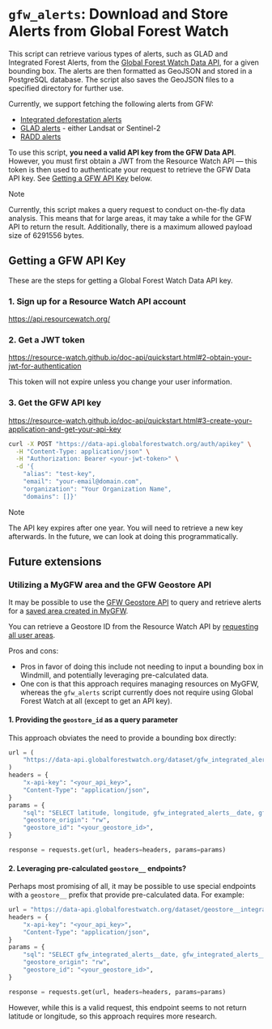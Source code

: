 # `gfw_alerts`: Download and Store Alerts from Global Forest Watch

This script can retrieve various types of alerts, such as GLAD and Integrated Forest Alerts, from the [Global Forest Watch Data API](https://data-api.globalforestwatch.org/), for a given bounding box. The alerts are then formatted as GeoJSON and stored in a PostgreSQL database. The script also saves the GeoJSON files to a specified directory for further use.

Currently, we support fetching the following alerts from GFW:

* [Integrated deforestation alerts](https://data.globalforestwatch.org/datasets/gfw::integrated-deforestation-alerts/about)
* [GLAD alerts](https://glad.umd.edu/dataset/glad-forest-alerts) - either Landsat or Sentinel-2
* [RADD alerts](https://data.globalforestwatch.org/datasets/gfw::deforestation-alerts-radd/about)

To use this script, **you need a valid API key from the GFW Data API**. However, you must first obtain a JWT from the Resource Watch API — this token is then used to authenticate your request to retrieve the GFW Data API key. See [Getting a GFW API Key](#getting-a-gfw-api-key) below.

> [!NOTE]
> Currently, this script makes a query request to conduct on-the-fly data analysis. This means that for large areas, it may take a while for the GFW API to return the result. Additionally, there is a maximum allowed payload size of 6291556 bytes.

## Getting a GFW API Key

These are the steps for getting a Global Forest Watch Data API key.

### 1. Sign up for a Resource Watch API account

https://api.resourcewatch.org/

### 2. Get a JWT token

https://resource-watch.github.io/doc-api/quickstart.html#2-obtain-your-jwt-for-authentication

This token will not expire unless you change your user information.

### 3. Get the GFW API key

https://resource-watch.github.io/doc-api/quickstart.html#3-create-your-application-and-get-your-api-key

```bash
curl -X POST "https://data-api.globalforestwatch.org/auth/apikey" \
  -H "Content-Type: application/json" \
  -H "Authorization: Bearer <your-jwt-token>" \
  -d '{
    "alias": "test-key",
    "email": "your-email@domain.com",
    "organization": "Your Organization Name",
    "domains": []}'
```

> [!NOTE] 
> The API key expires after one year. You will need to retrieve a new key afterwards. In the future, we can look at doing this programmatically.

## Future extensions

### Utilizing a MyGFW area and the GFW Geostore API

It may be possible to use the [GFW Geostore API](https://data-api.globalforestwatch.org/#tag/Geostore) to query and retrieve alerts for a [saved area created in MyGFW](https://www.globalforestwatch.org/help/map/guides/manage-saved-areas/).

You can retrieve a Geostore ID from the Resource Watch API by [requesting all user areas](https://resource-watch.github.io/doc-api/reference.html#getting-all-user-areas).

Pros and cons:

* Pros in favor of doing this include not needing to input a bounding box in Windmill, and potentially leveraging pre-calculated data. 
* One con is that this approach requires managing resources on MyGFW, whereas the `gfw_alerts` script currently does not require using Global Forest Watch at all (except to get an API key).

#### 1. Providing the `geostore_id` as a query parameter

This approach obviates the need to provide a bounding box directly:

```python
url = (
    "https://data-api.globalforestwatch.org/dataset/gfw_integrated_alerts/latest/query"
)
headers = {
    "x-api-key": "<your_api_key>",
    "Content-Type": "application/json",
}
params = {
    "sql": "SELECT latitude, longitude, gfw_integrated_alerts__date, gfw_integrated_alerts__confidence FROM results WHERE gfw_integrated_alerts__date >= '2025-01-01'",
    "geostore_origin": "rw",
    "geostore_id": "<your_geostore_id>",
}

response = requests.get(url, headers=headers, params=params)
```

#### 2. Leveraging pre-calculated `geostore__` endpoints?

Perhaps most promising of all, it may be possible to use special endpoints with a `geostore__` prefix that provide pre-calculated data. For example:

```python
url = "https://data-api.globalforestwatch.org/dataset/geostore__integrated_alerts__daily_alerts/latest/query"
headers = {
    "x-api-key": "<your_api_key>",
    "Content-Type": "application/json",
}
params = {
    "sql": "SELECT gfw_integrated_alerts__date, gfw_integrated_alerts__confidence FROM results WHERE gfw_integrated_alerts__date >= '2025-01-01'",
    "geostore_origin": "rw",
    "geostore_id": "<your_geostore_id>",
}

response = requests.get(url, headers=headers, params=params)
 ```

 However, while this is a valid request, this endpoint seems to not return latitude or longitude, so this approach requires more research.